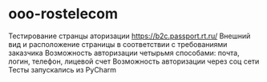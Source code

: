 # ooo-rostelecom
Тестирование странцы аторизации https://b2c.passport.rt.ru/ 
Внешний вид и расположение страницы в соответствии с требованиями заказчика
Возможность авторизации четырьмя способами: почта, логин, телефон, лицевой счет
Возможность авторизации через соц сети
Тесты запускались из PyCharm

